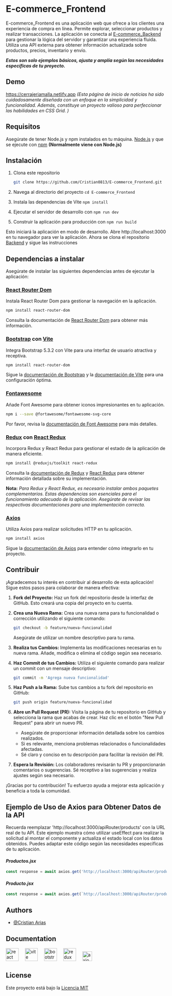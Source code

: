 # E-commerce_Frontend

E-commerce_Frontend es una aplicación web que ofrece a los clientes una experiencia de compra en línea. Permite explorar, seleccionar productos y realizar transacciones. La aplicación se conecta al [E-commerce_Backend](https://github.com/Cristian0813/E-commerce_Backend.git) para gestionar la lógica del servidor y garantizar una experiencia fluida. Utiliza una API externa para obtener información actualizada sobre productos, precios, inventario y envío.

**_Estos son solo ejemplos básicos, ajusta y amplía según las necesidades específicas de tu proyecto._**

## Demo

https://cerrajeriamalla.netlify.app 
*(Esta página de inicio de noticias ha sido cuidadosamente diseñada con un enfoque en la simplicidad y funcionalidad. Además, constituye un proyecto valioso para perfeccionar las habilidades en CSS Grid. )*

## Requisitos
Asegúrate de tener Node.js y npm instalados en tu máquina.
[Node.js](https://nodejs.org/en) y que se ejecute con
[npm](https://www.npmjs.com/) **(Normalmente viene con Node.js)**

## Instalación
1. Clona este repositorio

    ```bash
    git clone https://github.com/Cristian0813/E-commerce_Frontend.git
    ```
1. Navega al directorio del proyecto ```cd E-commerce_Frontend```
1. Instala las dependencias de Vite ```npm install```
1. Ejecutar el servidor de desarrollo con ```npm run dev```
1. Construir la aplicación para producción con ```npm run build```

Esto iniciará la aplicación en modo de desarrollo. Abre http://localhost:3000 en tu navegador para ver la aplicación. Ahora se clona el repositorio [Backend](https://github.com/Cristian0813/E-commerce_Backend.git) y sigue las instrucciones

## Dependencias a instalar
Asegúrate de instalar las siguientes dependencias antes de ejecutar la aplicación:

### [React Router Dom](https://reactrouter.com/)
Instala React Router Dom para gestionar la navegación en la aplicación.

```bash
npm install react-router-dom
```
Consulta la documentación de [React Router Dom](https://reactrouter.com/en/main) para obtener más información.

### [Bootstrap](https://getbootstrap.com/) con [Vite](https://vitejs.dev/)
Integra Bootstrap 5.3.2 con Vite para una interfaz de usuario atractiva y receptiva.
```bash
npm install react-router-dom
``` 
Sigue la [documentación de Bootstrap](https://getbootstrap.com/docs/5.3/getting-started/vite/) y la [documentación de Vite](https://vitejs.dev/guide/) para una configuración óptima.

### [Fontawesome](https://fontawesome.com/docs/web/use-with/react/) 
Añade Font Awesome para obtener iconos impresionantes en tu aplicación.
```bash
npm i --save @fortawesome/fontawesome-svg-core
``` 
Por favor, revisa la [documentación de Font Awesome](https://fontawesome.com/docs/web/use-with/react/) para más detalles.

### [Redux](https://redux.js.org/) con [React Redux](https://react-redux.js.org/)
Incorpora Redux y React Redux para gestionar el estado de la aplicación de manera eficiente.
```bash
npm install @reduxjs/toolkit react-redux
```
Consulta la [documentación de Redux](https://redux.js.org/introduction/getting-started) y [React Redux](https://react-redux.js.org/introduction/getting-started) para obtener información detallada sobre su implementación.

**Nota:** _Para Redux y React Redux, es necesario instalar ambos paquetes complementarios.
Estas dependencias son esenciales para el funcionamiento adecuado de la aplicación. Asegúrate de revisar las respectivas documentaciones para una implementación correcta._

### [Axios](https://axios-http.com/)
Utiliza Axios para realizar solicitudes HTTP en tu aplicación.
```bash
npm install axios
```
Sigue la [documentación de Axios](https://axios-http.com/docs/intro) para entender cómo integrarlo en tu proyecto.

## Contribuir

¡Agradecemos tu interés en contribuir al desarrollo de esta aplicación! Sigue estos pasos para colaborar de manera efectiva:

1. **Fork del Proyecto:** Haz un fork del repositorio desde la interfaz de GitHub. Esto creará una copia del proyecto en tu cuenta.

1. **Crea una Nueva Rama:** Crea una nueva rama para tu funcionalidad o corrección utilizando el siguiente comando:

    ```bash
    git checkout -b feature/nueva-funcionalidad
    ```

   Asegúrate de utilizar un nombre descriptivo para tu rama.

1. **Realiza tus Cambios:** Implementa las modificaciones necesarias en tu nueva rama. Añade, modifica o elimina el código según sea necesario.

1. **Haz Commit de tus Cambios:** Utiliza el siguiente comando para realizar un commit con un mensaje descriptivo:

    ```bash
    git commit -m 'Agrega nueva funcionalidad'
    ```

1. **Haz Push a la Rama:** Sube tus cambios a tu fork del repositorio en GitHub:

    ```bash
    git push origin feature/nueva-funcionalidad
    ```

1. **Abre un Pull Request (PR):** Visita la página de tu repositorio en GitHub y selecciona la rama que acabas de crear. Haz clic en el botón "New Pull Request" para abrir un nuevo PR.

   - Asegúrate de proporcionar información detallada sobre los cambios realizados.
   - Si es relevante, menciona problemas relacionados o funcionalidades afectadas.
   - Sé claro y conciso en tu descripción para facilitar la revisión del PR.

1. **Espera la Revisión:** Los colaboradores revisarán tu PR y proporcionarán comentarios o sugerencias. Sé receptivo a las sugerencias y realiza ajustes según sea necesario.

¡Gracias por tu contribución! Tu esfuerzo ayuda a mejorar esta aplicación y beneficia a toda la comunidad.

## Ejemplo de Uso de Axios para Obtener Datos de la API

Recuerda reemplazar 'http://localhost:3000/apiRouter/products' con la URL real de tu API. Este ejemplo muestra cómo utilizar useEffect para realizar la solicitud al montar el componente y actualiza el estado local con los datos obtenidos. Puedes adaptar este código según las necesidades específicas de tu aplicación.

#### _Productos.jsx_
```jsx
const response = await axios.get('http://localhost:3000/apiRouter/products', { withCredentials: true });
```
#### _Producto.jsx_
```jsx
const response = await axios.get(`http://localhost:3000/apiRouter/products/${id}`, { withCredentials: true });
```

## Authors

- [@Cristian Arias](https://www.github.com/Cristian0813)


## Documentation


<div align="left">
    <a href="https://es.react.dev/"><img src="https://cdn.jsdelivr.net/gh/devicons/devicon/icons/react/react-original.svg" height="40" alt="react logo"  /></a>
    <img width="12" />
    <a href="https://vitejs.dev/"><img src="https://skillicons.dev/icons?i=vite" height="40" alt="vite logo"  /></a>
    <img width="12" />
    <a href="https://getbootstrap.com/"><img src="https://cdn.jsdelivr.net/gh/devicons/devicon/icons/bootstrap/bootstrap-original.svg" height="40" alt="bootstrap logo"  /></a>
     <img width="12" />
    <a href="https://redux.js.org/"><img src="https://cdn.jsdelivr.net/gh/devicons/devicon/icons/redux/redux-original.svg" height="40" alt="redux logo"  /></a>
     <img width="12" />
    <a href="https://axios-http.com/"><img src="https://axios-http.com/assets/logo.svg" height="30" alt="axios logo"  /></a>
</div>

## License

Este proyecto está bajo la [Licencia MIT](https://choosealicense.com/licenses/mit/)


